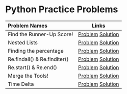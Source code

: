 # Python Practice Problems

|Problem Names|Links|
| :--- | :---: |
Find the Runner-Up Score! | [Problem](https://www.hackerrank.com/challenges/find-second-maximum-number-in-a-list/problem)  [Solution](https://github.com/SiddharthaPramanik/Hacker-Rank/blob/master/Python/find-the-runner-up-score.py) |
Nested Lists | [Problem](https://www.hackerrank.com/challenges/nested-list/problem) [Solution](https://github.com/SiddharthaPramanik/Hacker-Rank/blob/master/Python/nested-lists.py) |
Finding the percentage | [Problem](https://www.hackerrank.com/challenges/finding-the-percentage/problem) [Solution](https://github.com/SiddharthaPramanik/Hacker-Rank/blob/master/Python/finding-the-percentage.py) |
Re.findall() & Re.finditer() | [Problem](https://www.hackerrank.com/challenges/re-findall-re-finditer/problem) [Solution](https://github.com/SiddharthaPramanik/Hacker-Rank/blob/master/Python/finditer-findall.py) |
Re.start() & Re.end() | [Problem](https://www.hackerrank.com/challenges/re-start-re-end/problem) [Solution](https://github.com/SiddharthaPramanik/Hacker-Rank/blob/master/Python/start-end.py) |
Merge the Tools! | [Problem](https://www.hackerrank.com/challenges/merge-the-tools/problem) [Solution](https://github.com/SiddharthaPramanik/Hacker-Rank/blob/master/Python/merge-the-tools.py) |
Time Delta | [Problem](https://www.hackerrank.com/challenges/python-time-delta/problem) [Solution](https://github.com/SiddharthaPramanik/Hacker-Rank/blob/master/Python/time-delta.py) |